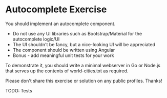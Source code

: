 # Autocomplete Exercise

You should implement an autocomplete component.

- Do not use any UI libraries such as Bootstrap/Material for the autocomplete logic/UI
- The UI shouldn't be fancy, but a nice-looking UI will be appreciated
- The component should be written using Angular
- Bonus - add meaningful unit tests for your work

To demonstrate it, you should write a minimal webserver in Go or Node.js that serves up the contents of world-cities.txt as required.

Please don't share this exercise or solution on any public profiles. Thanks!

TODO:
Tests
